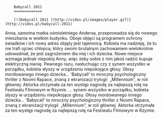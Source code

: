 
        Babycall 2011 
        =============
        
        [![Babycall 2011 ](http://vidos.pl/images/player.gif)](http://vidos.pl/babycall-2011)
        
        
 Anna, samotna matka ośmioletniego Andersa, przeprowadza się do nowego mieszkania w wielkim budynku. Oboje objęci są programem ochrony świadków i ich nowy adres objęty jest tajemnicą. Kobieta ma nadzieję, że tu nie trafi ojciec chłopca, który swoim brutalnym zachowaniem wielokrotnie udowadniał, że jest zagrożeniem dla niej i ich dziecka. Nowe miejsce wzmaga jednak niepokój Anny, więc żeby sobie z nim jakoś radzić kupuje elektryczną nianię. Pewnego razu, nasłuchując czy z synem wszystko w porządku, kobieta słyszy w urządzeniu niepokojące głosy. Głosy mordowanego innego dziecka... 'Babycall' to mroczny psychologiczny thriller z Noomi Rapace, znaną z ekranizacji trylogii  „Millennium”, w roli głównej. Aktorka otrzymała za ten występ nagrodę za najlepszą rolę na Festiwalu Filmowym w Rzymie.  ... synem wszystko w porządku, kobieta słyszy w urządzeniu niepokojące głosy. Głosy mordowanego innego dziecka... 'Babycall' to mroczny psychologiczny thriller z Noomi Rapace, znaną z ekranizacji trylogii  „Millennium”, w roli głównej. Aktorka otrzymała za ten występ nagrodę za najlepszą rolę na Festiwalu Filmowym w Rzymie.
    